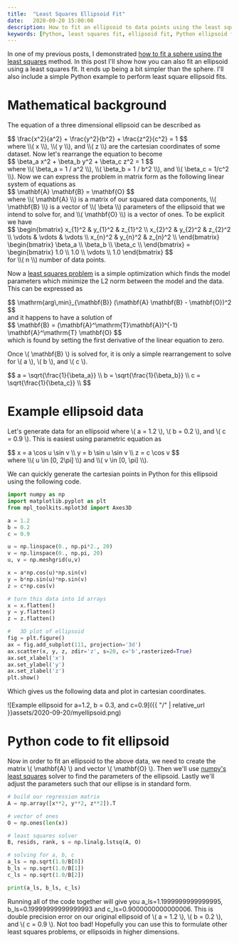 ```yaml
---
title:  "Least Squares Ellipsoid Fit"
date:   2020-09-20 15:00:00
description: How to fit an ellipsoid to data points using the least squares method with a simple Python example.
keywords: [Python, least squares fit, ellipsoid fit, Python ellipsoid fit, fitting ellipsoids]
---
```


In one of my previous posts, I demonstrated [how to fit a sphere using the least squares](https://jekel.me/2015/Least-Squares-Sphere-Fit/) method. In this post I'll show how you can also fit an ellipsoid using a least squares fit. It ends up being a bit simpler than the sphere. I'll also include a simple Python example to perform least square ellipsoid fits.

# Mathematical background

The equation of a three dimensional ellipsoid can be described as
<div>
$$
\frac{x^2}{a^2} + \frac{y^2}{b^2} + \frac{z^2}{c^2} = 1
$$
</div>
where <span>\\( x \\)</span>, <span>\\( y \\)</span>, and <span>\\( z \\)</span> are the cartesian coordinates of some dataset. Now let's rearrange the equation to become
<div>
$$
\beta_a x^2 + \beta_b y^2 + \beta_c z^2 = 1
$$
</div>
where <span>\\( \beta_a = 1 / a^2 \\)</span>, <span>\\( \beta_b = 1 / b^2 \\)</span>, and <span>\\( \beta_c = 1/c^2 \\)</span>. Now we can express the problem in matrix form as the following linear system of equations as
<div>
$$
\mathbf{A} \mathbf{B} = \mathbf{O}
$$
</div> where <span>\\( \mathbf{A} \\)</span> is a matrix of our squared data components, <span>\\( \mathbf{B} \\)</span> is a vector of <span>\\( \beta \\)</span> parameters of the ellipsoid that we intend to solve for, and <span>\\( \mathbf{O} \\)</span> is a vector of ones. To be explicit we have
<div>
$$
\begin{bmatrix}
x_{1}^2 & y_{1}^2 & z_{1}^2 \\
x_{2}^2 & y_{2}^2 & z_{2}^2 \\
\vdots & \vdots & \vdots  \\
x_{n}^2 & y_{n}^2 & z_{n}^2 \\
\end{bmatrix} \begin{bmatrix}
\beta_a \\
\beta_b \\
\beta_c \\
\end{bmatrix} = \begin{bmatrix}
1.0 \\
1.0 \\
\vdots \\
1.0
\end{bmatrix}
$$
</div>
for <span>\\( n \\)</span> number of data points.

Now a [least squares problem](https://en.wikipedia.org/wiki/Least_squares) is a simple optimization which finds the model parameters which minimize the L2 norm between the model and the data. This can be expressed as
<div>
$$
\mathrm{arg\,min}_{\mathbf{B}} (\mathbf{A} \mathbf{B} - \mathbf{O})^2
$$
</div>
and it happens to have a solution of
<div>
$$
\mathbf{B} = (\mathbf{A}^\mathrm{T}\mathbf{A})^{-1} \mathbf{A}^\mathrm{T} \mathbf{O}
$$
</div>
which is found by setting the first derivative of the linear equation to zero. 

Once <span>\\( \mathbf{B} \\)</span> is solved for, it is only a simple rearrangement to solve for <span>\\( a \\)</span>, <span>\\( b \\)</span>, and <span>\\( c \\)</span>.
<div>
$$
a = \sqrt{\frac{1}{\beta_a}} \\
b = \sqrt{\frac{1}{\beta_b}} \\
c = \sqrt{\frac{1}{\beta_c}} \\
$$
</div>


# Example ellipsoid data

Let's generate data for an ellipsoid where <span>\\( a = 1.2 \\)</span>, <span>\\( b = 0.2 \\)</span>, and <span>\\( c = 0.9 \\)</span>. This is easiest using parametric equation as
<div>
$$
x	=	a \cos u \sin v	\\
y	=	b \sin u \sin v	\\
z	=	c \cos v
$$
</div>
where <span>\\( u \in [0, 2\pi] \\)</span> and <span>\\( v \in [0, \pi] \\)</span>. 

We can quickly generate the cartesian points in Python for this ellipsoid using the following code.

```python
import numpy as np
import matplotlib.pyplot as plt
from mpl_toolkits.mplot3d import Axes3D

a = 1.2
b = 0.2
c = 0.9

u = np.linspace(0., np.pi*2., 20)
v = np.linspace(0., np.pi, 20)
u, v = np.meshgrid(u,v)

x = a*np.cos(u)*np.sin(v)
y = b*np.sin(u)*np.sin(v)
z = c*np.cos(v)

# turn this data into 1d arrays
x = x.flatten()
y = y.flatten()
z = z.flatten()

#   3D plot of ellipsoid
fig = plt.figure()
ax = fig.add_subplot(111, projection='3d')
ax.scatter(x, y, z, zdir='z', s=20, c='b',rasterized=True)
ax.set_xlabel('x')
ax.set_ylabel('y')
ax.set_zlabel('z')
plt.show()
```
Which gives us the following data and plot in cartesian coordinates.

![Example ellipsoid for a=1.2, b = 0.3, and c=0.9]({{ "/" | relative_url  }}assets/2020-09-20/myellipsoid.png)

# Python code to fit ellipsoid

Now in order to fit an ellipsoid to the above data, we need to create the matrix <span>\\( \mathbf{A} \\)</span> and vector  <span>\\( \mathbf{O} \\)</span>. Then we'll use [numpy's least squares](https://numpy.org/doc/stable/reference/generated/numpy.linalg.lstsq.html) solver to find the parameters of the ellipsoid. Lastly we'll adjust the parameters such that our ellipse is in standard form.

```python
# build our regression matrix
A = np.array([x**2, y**2, z**2]).T

# vector of ones
O = np.ones(len(x))

# least squares solver
B, resids, rank, s = np.linalg.lstsq(A, O)

# solving for a, b, c
a_ls = np.sqrt(1.0/B[0])
b_ls = np.sqrt(1.0/B[1])
c_ls = np.sqrt(1.0/B[2])

print(a_ls, b_ls, c_ls)
```

Running all of the code together will give you a_ls=1.1999999999999995, b_ls=0.19999999999999993 and c_ls=0.9000000000000006. This is double precision error on our original ellipsoid of <span>\\( a = 1.2 \\)</span>, <span>\\( b = 0.2 \\)</span>, and <span>\\( c = 0.9 \\)</span>. Not too bad! Hopefully you can use this to formulate other least squares problems, or ellipsoids in higher dimensions. 
